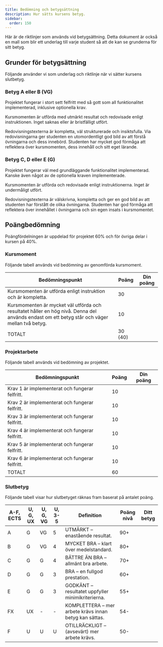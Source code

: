 ```yaml
---
title: Bedömning och betygsättning
description: Hur sätts kursens betyg.
sidebar:
  order: 150
---
```


Här är de riktlinjer som används vid betygsättning. Detta dokument är också en mall som blir ett underlag till varje student så att de kan se grunderna för sitt betyg.

## Grunder för betygsättning

Följande använder vi som underlag och riktlinje när vi sätter kursens slutbetyg.

### Betyg A eller B (VG)

Projektet fungerar i stort sett felfritt med så gott som all funktionalitet implementerad, inklusive optionella krav.

Kursmomenten är utförda med utmärkt resultat och redovisade enligt instruktionen. Inget saknas eller är bristfälligt utfört.

Redovisningstexterna är kompletta, väl strukturerade och insiktsfulla. Via redovisningarna ger studenten en utomordentligt god bild av att förstå övningarna och dess innebörd. Studenten har mycket god förmåga att reflektera över kursmomenten, dess innehåll och sitt eget lärande.

### Betyg C, D eller E (G)

Projektet fungerar väl med grundläggande funktionalitet implementerad. Kanske även något av de optionella kraven implementerade.

Kursmomenten är utförda och redovisade enligt instruktionerna. Inget är undermåligt utfört.

Redovisningstexterna är välskrivna, kompletta och ger en god bild av att studenten har förstått de olika övningarna. Studenten har god förmåga att reflektera över innehållet i övningarna och sin egen insats i kursmomentet.

## Poängbedömning

Poängfördelningen är uppdelad för projektet 60% och för övriga delar i kursen på 40%.

### Kursmoment

Följande tabell används vid bedömning av genomförda kursmoment.

| Bedömningspunkt                                                                                                                              | Poäng   | Din poäng |
| -------------------------------------------------------------------------------------------------------------------------------------------- | ------- | --------- |
| Kursmomenten är utförda enligt instruktion och är kompletta.                                                                                 | 30      |           |
| Kursmomenten är mycket väl utförda och resultatet håller en hög nivå. Denna del används endast om ett betyg står och väger mellan två betyg. | 10      |           |
| TOTALT                                                                                                                                       | 30 (40) |           |

### Projektarbete

Följande tabell används vid bedömning av projektet.

| Bedömningspunkt                                | Poäng | Din poäng |
| ---------------------------------------------- | ----- | --------- |
| Krav 1 är implementerat och fungerar felfritt. | 10    |           |
| Krav 2 är implementerat och fungerar felfritt. | 10    |           |
| Krav 3 är implementerat och fungerar felfritt. | 10    |           |
| Krav 4 är implementerat och fungerar felfritt. | 10    |           |
| Krav 5 är implementerat och fungerar felfritt. | 10    |           |
| Krav 6 är implementerat och fungerar felfritt. | 10    |           |
| TOTALT                                         | 60    |           |

### Slutbetyg

Följande tabell visar hur slutbetyget räknas fram baserat på antalet poäng.

| A-F, ECTS | U, G, UX | U, G, VG | U, 3-5 | Definition                                             | Poäng nivå | Ditt betyg |
| --------- | -------- | -------- | ------ | ------------------------------------------------------ | ---------- | ---------- |
| A         | G        | VG       | 5      | UTMÄRKT – enastående resultat.                         | 90+        |            |
| B         | G        | VG       | 4      | MYCKET BRA – klart över medelstandard.                 | 80+        |
| C         | G        | G        | 4      | BÄTTRE ÄN BRA – allmänt bra arbete.                    | 70+        |
| D         | G        | G        | 3      | BRA – en fullgod prestation.                           | 60+        |
| E         | G        | G        | 3      | GODKÄNT – resultatet uppfyller minimikriterierna.      | 55+        |
| FX        | UX       | -        | -      | KOMPLETTERA – mer arbete krävs innan betyg kan sättas. | 54-        |
| F         | U        | U        | U      | OTILLRÄCKLIGT – (avsevärt) mer arbete krävs.           | 50-        |
